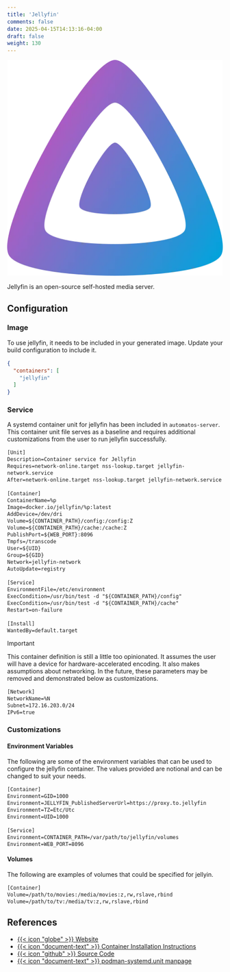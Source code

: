 ```yaml
---
title: 'Jellyfin'
comments: false
date: 2025-04-15T14:13:16-04:00
draft: false
weight: 130
---
```

![Jellyfin](./jellyfin.webp)

Jellyfin is an open-source self-hosted media server.

## Configuration

### Image

To use jellyfin, it needs to be included in your generated image. Update your build configuration to include it.

```json {filename=".config/my-server-build"}
{
  "containers": [
    "jellyfin"
  ]
}
```

### Service

A systemd container unit for jellyfin has been included in `automatos-server`. This container unit file serves as a baseline and requires additional customizations from the user to run jellyfin successfully.

```systemd {base_url="https://github.com/cubt85iz/automatos-server/blob/main", filename="/etc/containers/systemd/jellyfin.container"}
[Unit]
Description=Container service for Jellyfin
Requires=network-online.target nss-lookup.target jellyfin-network.service
After=network-online.target nss-lookup.target jellyfin-network.service

[Container]
ContainerName=%p
Image=docker.io/jellyfin/%p:latest
AddDevice=/dev/dri
Volume=${CONTAINER_PATH}/config:/config:Z
Volume=${CONTAINER_PATH}/cache:/cache:Z
PublishPort=${WEB_PORT}:8096
Tmpfs=/transcode
User=${UID}
Group=${GID}
Network=jellyfin-network
AutoUpdate=registry

[Service]
EnvironmentFile=/etc/environment
ExecCondition=/usr/bin/test -d "${CONTAINER_PATH}/config"
ExecCondition=/usr/bin/test -d "${CONTAINER_PATH}/cache"
Restart=on-failure

[Install]
WantedBy=default.target
```

> [!IMPORTANT]
> This container definition is still a little too opinionated. It assumes the user will have a device for hardware-accelerated encoding. It also makes assumptions about networking. In the future, these parameters may be removed and demonstrated below as customizations.

```systemd {base_url="https://github.com/cubt85iz/automatos-server/blob/main", filename="/etc/containers/systemd/jellyfin.network"}
[Network]
NetworkName=%N
Subnet=172.16.203.0/24
IPv6=true
```

### Customizations

#### Environment Variables

The following are some of the environment variables that can be used to configure the jellyfin container. The values provided are notional and can be changed to suit your needs.

```systemd {filename="/etc/containers/systemd/jellyfin.container.d/01-variables.conf"}
[Container]
Environment=GID=1000
Environment=JELLYFIN_PublishedServerUrl=https://proxy.to.jellyfin
Environment=TZ=Etc/Utc
Environment=UID=1000

[Service]
Environment=CONTAINER_PATH=/var/path/to/jellyfin/volumes
Environment=WEB_PORT=8096
```

#### Volumes

The following are examples of volumes that could be specified for jellyin.

```systemd {filename="/etc/containers/systemd/jellyfin.container.d/02-volumes.conf"}
[Container]
Volume=/path/to/movies:/media/movies:z,rw,rslave,rbind
Volume=/path/to/tv:/media/tv:z,rw,rslave,rbind
```

## References

- [{{< icon "globe" >}} Website](https://jellyfin.org/)
- [{{< icon "document-text" >}} Container Installation Instructions](https://jellyfin.org/docs/general/installation/container/#podman)
- [{{< icon "github" >}} Source Code](https://github.com/jellyfin/jellyfin)
- [{{< icon "document-text" >}} podman-systemd.unit manpage](https://docs.podman.io/en/latest/markdown/podman-systemd.unit.5.html)
